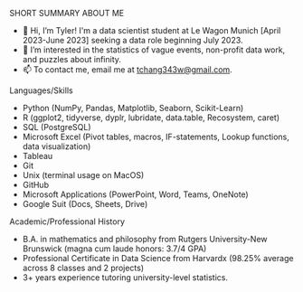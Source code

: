 SHORT SUMMARY ABOUT ME

- 👋 Hi, I’m Tyler! I'm a data scientist student at Le Wagon Munich [April 2023-June 2023] seeking a data role beginning July 2023.
- 👀 I’m interested in the statistics of vague events, non-profit data work, and puzzles about infinity.
- 📫 To contact me, email me at tchang343w@gmail.com. 

Languages/Skills

- Python (NumPy, Pandas, Matplotlib, Seaborn, Scikit-Learn)
- R (ggplot2, tidyverse, dyplr, lubridate, data.table, Recosystem, caret)
- SQL (PostgreSQL)
- Microsoft Excel (Pivot tables, macros, IF-statements, Lookup functions, data visualization)
- Tableau
- Git
- Unix (terminal usage on MacOS)
- GitHub
- Microsoft Applications (PowerPoint, Word, Teams, OneNote)
- Google Suit (Docs, Sheets, Drive)

Academic/Professional History

- B.A. in mathematics and philosophy from Rutgers University-New Brunswick (magna cum laude honors: 3.7/4 GPA)
- Professional Certificate in Data Science from Harvardx (98.25% average across 8 classes and 2 projects)
- 3+ years experience tutoring university-level statistics.


